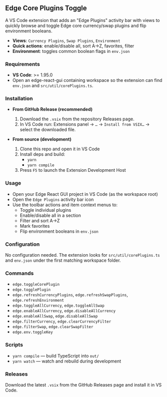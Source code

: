 ## Edge Core Plugins Toggle

A VS Code extension that adds an "Edge Plugins" activity bar with views to quickly browse and toggle Edge core currency/swap plugins and flip environment booleans.

- **Views**: `Currency Plugins`, `Swap Plugins`, `Environment`
- **Quick actions**: enable/disable all, sort A→Z, favorites, filter
- **Environment**: toggles common boolean flags in `env.json`

### Requirements
- **VS Code**: >= 1.95.0
- Open an edge-react-gui containing workspace so the extension can find `env.json` and `src/util/corePlugins.ts`.

### Installation
- **From GitHub Release (recommended)**
  1. Download the `.vsix` from the repository Releases page.
  2. In VS Code run: Extensions panel → `…` → `Install from VSIX…` → select the downloaded file.

- **From source (development)**
  1. Clone this repo and open it in VS Code
  2. Install deps and build:
     - `yarn`
     - `yarn compile`
  3. Press `F5` to launch the Extension Development Host

### Usage
- Open your Edge React GUI project in VS Code (as the workspace root)
- Open the `Edge Plugins` activity bar icon
- Use the toolbar actions and item context menus to:
  - Toggle individual plugins
  - Enable/disable all in a section
  - Filter and sort A→Z
  - Mark favorites
  - Flip environment booleans in `env.json`

### Configuration
No configuration needed. The extension looks for `src/util/corePlugins.ts` and `env.json` under the first matching workspace folder.

### Commands
- `edge.toggleCorePlugin`
- `edge.togglePlugin`
- `edge.refreshCurrencyPlugins`, `edge.refreshSwapPlugins`, `edge.refreshEnvironment`
- `edge.toggleAllCurrency`, `edge.toggleAllSwap`
- `edge.enableAllCurrency`, `edge.disableAllCurrency`
- `edge.enableAllSwap`, `edge.disableAllSwap`
- `edge.filterCurrency`, `edge.clearCurrencyFilter`
- `edge.filterSwap`, `edge.clearSwapFilter`
- `edge.env.toggleKey`

### Scripts
- `yarn compile` — build TypeScript into `out/`
- `yarn watch` — watch and rebuild during development

### Releases
Download the latest `.vsix` from the GitHub Releases page and install it in VS Code.

